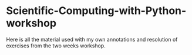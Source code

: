 # Scientific-Computing-with-Python-workshop

Here is all the material used with my own annotations and resolution of exercises from the two weeks workshop.
